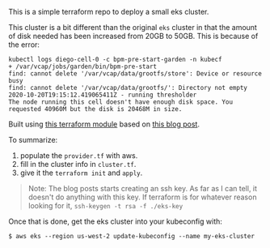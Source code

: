 This is a simple terraform repo to deploy a small eks cluster.

This cluster is a bit different than the original `eks` cluster in that the amount of disk needed has been increased from 20GB to 50GB.  This is because of the error:

```
kubectl logs diego-cell-0 -c bpm-pre-start-garden -n kubecf
+ /var/vcap/jobs/garden/bin/bpm-pre-start
find: cannot delete '/var/vcap/data/grootfs/store': Device or resource busy
find: cannot delete '/var/vcap/data/grootfs/': Directory not empty
2020-10-20T19:15:12.419065411Z - running thresholder
The node running this cell doesn't have enough disk space. You requested 40960M but the disk is 20468M in size.
```

Built using [this terraform module](https://github.com/FairwindsOps/terraform-vpc) based on [this blog post](https://www.fairwinds.com/blog/terraform-and-eks-a-step-by-step-guide-to-deploying-your-first-cluster).

To summarize:

1. populate the `provider.tf` with aws.
2. fill in the cluster info in `cluster.tf`.
3. give it the `terraform init` and `apply`.

> Note: The blog posts starts creating an ssh key. As far as I can tell, it doesn't do anything with this key. If terraform is for whatever reason looking for it, `ssh-keygen -t rsa -f ./eks-key`

Once that is done, get the eks cluster into your kubeconfig with:

    $ aws eks --region us-west-2 update-kubeconfig --name my-eks-cluster
